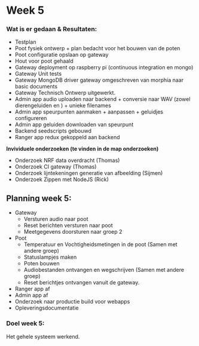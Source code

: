 # Week 5

### Wat is er gedaan & Resultaten:
- Testplan
- Poot fysiek ontwerp + plan bedacht voor het bouwen van de poten
- Poot configuratie opslaan op gateway
- Hout voor poot gehaald
- Gateway deployment op raspberry pi (continuous integration en mongo)
- Gateway Unit tests 
- Gateway MongoDB driver gateway omgeschreven van morphia naar basic documents
- Gateway Technisch Ontwerp uitgewerkt. 
- Admin app audio uploaden naar backend + conversie naar WAV (zowel dierengeluiden en ) + unieke filenames
- Admin app speurpunten aanmaken + aanpassen + geluidjes configureren 
- Admin app geluiden downloaden van speurpunt
- Backend seedscripts gebouwd
- Ranger app redux gekoppeld aan backend 

**Invividuele onderzoeken (te vinden in de map onderzoeken)**
- Onderzoek NRF data overdracht (Thomas)
- Onderzoek CI gateway (Thomas)
- Onderzoek lijntekeningen generatie van afbeelding (Sijmen)
- Onderzoek Zippen met NodeJS (Rick)

## Planning week 5:
- Gateway
  - Versturen audio naar poot
  - Reset berichten versturen naar poot
  - Meetgegevens doorsturen naar groep 2
- Poot
  - Temperatuur en Vochtigheidsmetingen in de poot (Samen met andere groep)
  - Statuslampjes maken
  - Poten bouwen
  - Audiobestanden ontvangen en wegschrijven (Samen met andere groep)
  - Reset berichtjes ontvangen vanuit de gateway.
- Ranger app af
- Admin app af
- Onderzoek naar productie build voor webapps
- Opleveringsdocumentatie


### Doel week 5:
Het gehele systeem werkend.
